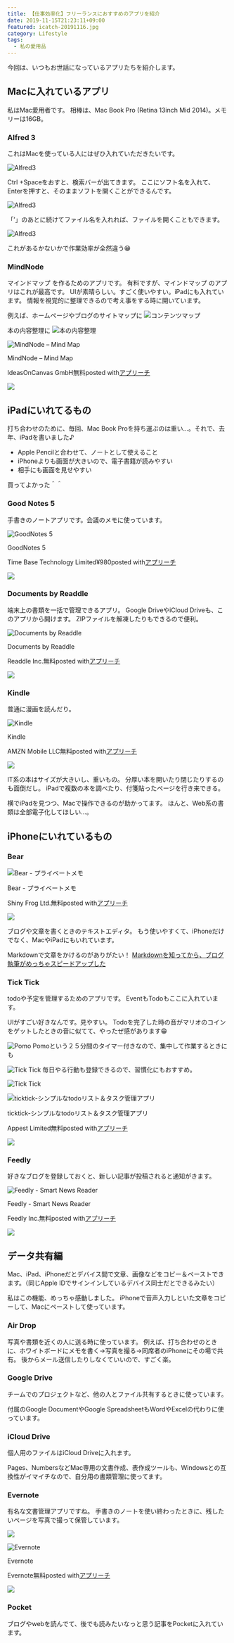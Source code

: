 ```yaml
---
title: 【仕事効率化】フリーランスにおすすめのアプリを紹介
date: 2019-11-15T21:23:11+09:00
featured: icatch-20191116.jpg
category: Lifestyle
tags:
  - 私の愛用品
---
```


今回は、いつもお世話になっているアプリたちを紹介します。

## Macに入れているアプリ

私はMac愛用者です。
相棒は、Mac Book Pro (Retina 13inch Mid 2014)。メモリーは16GB。

### Alfred 3

これはMacを使っている人にはぜひ入れていただきたいです。

![Alfred3](ss_alfred_01_20191115.jpg)

Ctrl +Spaceをおすと、検索バーが出てきます。
ここにソフト名を入れて、Enterを押すと、そのままソフトを開くことができるんです。

![Alfred3](ss_alfred_02_20191115.jpg)

 「’」のあとに続けてファイル名を入れれば、ファイルを開くこともできます。

![Alfred3](ss_alfred_03_20191115.jpg)

これがあるかないかで作業効率が全然違う😁

### MindNode

マインドマップ を作るためのアプリです。
有料ですが、マインドマップ のアプリはこれが最高です。
UIが素晴らしい。すごく使いやすい。iPadにも入れています。
情報を視覚的に整理できるので考え事をする時に開いています。

例えば、ホームページやブログのサイトマップに
![コンテンツマップ](SS-sitemap-01.jpg)

本の内容整理に
![本の内容整理](ss_mindnode_20191115.jpg)
<div class="appreach"><img src="https://is1-ssl.mzstatic.com/image/thumb/Purple113/v4/ee/e1/04/eee104b6-f020-4c55-133f-5c8faf676b4d/source/512x512bb.jpg" alt="MindNode – Mind Map" class="appreach__icon"><div class="appreach__detail"><p class="appreach__name">MindNode – Mind Map</p><p class="appreach__info"><span class="appreach__developper">IdeasOnCanvas GmbH</span><span class="appreach__price">無料</span><span class="appreach__posted">posted with<a href="https://mama-hack.com/app-reach/" title="アプリーチ" target="_blank" rel="nofollow">アプリーチ</a></span></p></div><div class="appreach__links"><a href="https://apps.apple.com/jp/app/mindnode-mind-map/id1218718027?uo=4" target="_blank" rel="nofollow" class="appreach__aslink"><img src="https://nabettu.github.io/appreach/img/itune_ja.svg"></a></div></div>

## iPadにいれてるもの

打ち合わせのために、毎回、Mac Book Proを持ち運ぶのは重い…。それで、去年、iPadを書いました♪

* Apple Pencilと合わせて、ノートとして使えること
* iPhoneよりも画面が大きいので、電子書籍が読みやすい
* 相手にも画面を見せやすい

買ってよかった＾＾

### Good Notes 5

手書きのノートアプリです。会議のメモに使っています。

<div class="appreach"><img src="https://is4-ssl.mzstatic.com/image/thumb/Purple123/v4/8e/db/d0/8edbd0ad-ed48-22d0-edd6-be49c3375bb2/source/512x512bb.jpg" alt="GoodNotes 5" class="appreach__icon"><div class="appreach__detail"><p class="appreach__name">GoodNotes 5</p><p class="appreach__info"><span class="appreach__developper">Time Base Technology Limited</span><span class="appreach__price">¥980</span><span class="appreach__posted">posted with<a href="https://mama-hack.com/app-reach/" title="アプリーチ" target="_blank" rel="nofollow">アプリーチ</a></span></p></div><div class="appreach__links"><a href="https://apps.apple.com/jp/app/goodnotes-5/id1444383602?uo=4" target="_blank" rel="nofollow" class="appreach__aslink"><img src="https://nabettu.github.io/appreach/img/itune_ja.svg"></a></div></div>

### Documents by Readdle

端末上の書類を一括で管理できるアプリ。
Google DriveやiCloud Driveも、このアプリから開けます。
ZIPファイルを解凍したりもできるので便利。

<div class="appreach"><img src="https://is5-ssl.mzstatic.com/image/thumb/Purple123/v4/ad/70/ac/ad70acc5-a606-7b3b-94ac-620834f95f2f/source/512x512bb.jpg" alt="Documents by Readdle" class="appreach__icon"><div class="appreach__detail"><p class="appreach__name">Documents by Readdle</p><p class="appreach__info"><span class="appreach__developper">Readdle Inc.</span><span class="appreach__price">無料</span><span class="appreach__posted">posted with<a href="https://mama-hack.com/app-reach/" title="アプリーチ" target="_blank" rel="nofollow">アプリーチ</a></span></p></div><div class="appreach__links"><a href="https://apps.apple.com/jp/app/documents-by-readdle/id364901807?uo=4" target="_blank" rel="nofollow" class="appreach__aslink"><img src="https://nabettu.github.io/appreach/img/itune_ja.svg"></a></div></div>


### Kindle

普通に漫画を読んだり。

<div class="appreach"><img src="https://is4-ssl.mzstatic.com/image/thumb/Purple113/v4/5d/ba/44/5dba44df-8ad7-8ed0-bef4-7f0c398d783a/source/512x512bb.jpg" alt="Kindle" class="appreach__icon"><div class="appreach__detail"><p class="appreach__name">Kindle</p><p class="appreach__info"><span class="appreach__developper">AMZN Mobile LLC</span><span class="appreach__price">無料</span><span class="appreach__posted">posted with<a href="https://mama-hack.com/app-reach/" title="アプリーチ" target="_blank" rel="nofollow">アプリーチ</a></span></p></div><div class="appreach__links"><a href="https://apps.apple.com/jp/app/kindle/id302584613?uo=4" target="_blank" rel="nofollow" class="appreach__aslink"><img src="https://nabettu.github.io/appreach/img/itune_ja.svg"></a></div></div>


IT系の本はサイズが大きいし、重いもの。
分厚い本を開いたり閉じたりするのも面倒だし。
iPadで複数の本を調べたり、付箋貼ったページを行き来できる。

横でiPadを見つつ、Macで操作できるのが助かってます。
ほんと、Web系の書類は全部電子化してほしい…。

## iPhoneにいれているもの

### Bear

<div class="appreach"><img src="https://is5-ssl.mzstatic.com/image/thumb/Purple123/v4/25/87/40/25874033-d5f1-0fc1-45ce-2c2c3a51cba1/source/512x512bb.jpg" alt="Bear - プライベートメモ" class="appreach__icon"><div class="appreach__detail"><p class="appreach__name">Bear - プライベートメモ</p><p class="appreach__info"><span class="appreach__developper">Shiny Frog Ltd.</span><span class="appreach__price">無料</span><span class="appreach__posted">posted with<a href="https://mama-hack.com/app-reach/" title="アプリーチ" target="_blank" rel="nofollow">アプリーチ</a></span></p></div><div class="appreach__links"><a href="https://apps.apple.com/jp/app/bear-%25E3%2583%2597%25E3%2583%25A9%25E3%2582%25A4%25E3%2583%2599%25E3%2583%25BC%25E3%2583%2588%25E3%2583%25A1%25E3%2583%25A2/id1016366447?uo=4" rel="nofollow" class="appreach__aslink" target="_blank"><img src="https://nabettu.github.io/appreach/img/itune_ja.svg"></a></div></div>

ブログや文章を書くときのテキストエディタ。
もう使いやすくて、iPhoneだけでなく、MacやiPadにもいれています。

Markdownで文章をかけるのがありがたい！
[Markdownを知ってから、ブログ執筆がめっちゃスピードアップした](/markdown/)

### Tick Tick

todoや予定を管理するためのアプリです。
EventもTodoもここに入れています。

UIがすごい好きなんです。見やすい。
Todoを完了した時の音がマリオのコインをゲットしたときの音に似てて、やったぜ感があります😁


![Pomo](ss_ticktick_20191115.jpg)
Pomoという２５分間のタイマー付きなので、集中して作業するときにも


![Tick Tick](ss_ticktick_pomo_20191115.jpg)
毎日やる行動も登録できるので、習慣化にもおすすめ。


![Tick Tick](ss_ticktick_habit_20191115-1.jpg)


<div class="appreach"><img src="https://is4-ssl.mzstatic.com/image/thumb/Purple114/v4/ad/80/3d/ad803dac-8cd5-5eed-f1f8-3c9ebce0d2f1/source/512x512bb.jpg" alt="ticktick-シンプルなtodoリスト＆タスク管理アプリ" class="appreach__icon"><div class="appreach__detail"><p class="appreach__name">ticktick-シンプルなtodoリスト＆タスク管理アプリ</p><p class="appreach__info"><span class="appreach__developper">Appest Limited</span><span class="appreach__price">無料</span><span class="appreach__posted">posted with<a href="https://mama-hack.com/app-reach/" title="アプリーチ" target="_blank" rel="nofollow">アプリーチ</a></span></p></div><div class="appreach__links"><a href="https://apps.apple.com/jp/app/ticktick-%25E3%2582%25B7%25E3%2583%25B3%25E3%2583%2597%25E3%2583%25AB%25E3%2581%25AAtodo%25E3%2583%25AA%25E3%2582%25B9%25E3%2583%2588-%25E3%2582%25BF%25E3%2582%25B9%25E3%2582%25AF%25E7%25AE%25A1%25E7%2590%2586%25E3%2582%25A2%25E3%2583%2597%25E3%2583%25AA/id626144601?uo=4" target="_blank" rel="nofollow" class="appreach__aslink"><img src="https://nabettu.github.io/appreach/img/itune_ja.svg"></a></div></div>

### Feedly

好きなブログを登録しておくと、新しい記事が投稿されると通知がきます。

<div class="appreach"><img src="https://is4-ssl.mzstatic.com/image/thumb/Purple114/v4/3e/ce/49/3ece4929-7e64-234f-241f-1b73e22748d7/source/512x512bb.jpg" alt="Feedly - Smart News Reader" class="appreach__icon" style=""><div class="appreach__detail" style=""><p class="appreach__name">Feedly - Smart News Reader</p><p class="appreach__info"><span class="appreach__developper">Feedly Inc.</span><span class="appreach__price">無料</span><span class="appreach__posted">posted with<a href="https://mama-hack.com/app-reach/" title="アプリーチ" target="_blank" rel="nofollow">アプリーチ</a></span></p></div><div class="appreach__links" style=""><a href="https://apps.apple.com/jp/app/feedly-smart-news-reader/id396069556?uo=4" target="_blank" rel="nofollow" class="appreach__aslink"><img src="https://nabettu.github.io/appreach/img/itune_ja.svg"></a></div></div>

## データ共有編

Mac、iPad、iPhoneだとデバイス間で文章、画像などをコピー＆ペーストできます。（同じApple IDでサインインしているデバイス同士だとできるみたい）

私はこの機能、めっちゃ感動しました。
iPhoneで音声入力しといた文章をコピーして、Macにペーストして使っています。

### Air Drop

写真や書類を近くの人に送る時に使っています。
例えば、打ち合わせのときに、ホワイトボードにメモを書く→写真を撮る→同席者のiPhoneにその場で共有。
後からメール送信したりしなくていいので、すごく楽。

### Google Drive

チームでのプロジェクトなど、他の人とファイル共有するときに使っています。

付属のGoogle DocumentやGoogle SpreadsheetもWordやExcelの代わりに使っています。

### iCloud Drive

個人用のファイルはiCloud Driveに入れます。

Pages、NumbersなどMac専用の文書作成、表作成ツールも、Windowsとの互換性がイマイチなので、自分用の書類管理に使ってます。

### Evernote

有名な文書管理アプリですね。
手書きのノートを使い終わったときに、残したいページを写真で撮って保管しています。

![](ss_evernote_20191115.jpg)

<div class="appreach"><img src="https://is4-ssl.mzstatic.com/image/thumb/Purple123/v4/85/c9/e8/85c9e806-0333-885a-31bc-4d70dae9d6e0/source/512x512bb.jpg" alt="Evernote" class="appreach__icon"><div class="appreach__detail"><p class="appreach__name">Evernote</p><p class="appreach__info"><span class="appreach__developper">Evernote</span><span class="appreach__price">無料</span><span class="appreach__posted">posted with<a href="https://mama-hack.com/app-reach/" title="アプリーチ" target="_blank" rel="nofollow">アプリーチ</a></span></p></div><div class="appreach__links"><a href="https://apps.apple.com/jp/app/evernote/id281796108?uo=4" target="_blank" rel="nofollow" class="appreach__aslink"><img src="https://nabettu.github.io/appreach/img/itune_ja.svg"></a></div></div>

### Pocket
ブログやwebを読んでて、後でも読みたいなっと思う記事をPocketに入れています。

